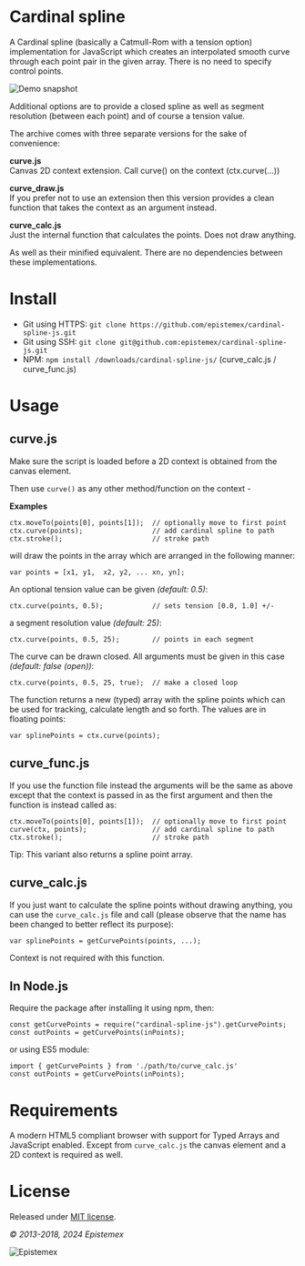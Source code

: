 ﻿Cardinal spline
===============

A Cardinal spline (basically a Catmull-Rom with a tension option)
implementation for JavaScript which creates an interpolated
smooth curve through each point pair in the given array. There is no
need to specify control points.

![Demo snapshot](https://i.imgur.com/5e69T5C.png)

Additional options are to provide a closed spline as well as segment
resolution (between each point) and of course a tension value.

The archive comes with three separate versions for the sake of convenience:

**curve.js**<br>
Canvas 2D context extension. Call curve() on the context (ctx.curve(...))

**curve_draw.js**<br>
If you prefer not to use an extension then this version provides a clean
function that takes the context as an argument instead.

**curve_calc.js**<br>
Just the internal function that calculates the points. Does not draw
anything.

As well as their minified equivalent. There are no dependencies between
these implementations.


Install
=======

- Git using HTTPS: `git clone https://github.com/epistemex/cardinal-spline-js.git`
- Git using SSH: `git clone git@github.com:epistemex/cardinal-spline-js.git`
- NPM: `npm install /downloads/cardinal-spline-js/` (curve_calc.js / curve_func.js)


Usage
=====

curve.js
--------

Make sure the script is loaded before a 2D context is obtained from the canvas element.

Then use `curve()` as any other method/function on the context -

**Examples**

    ctx.moveTo(points[0], points[1]);  // optionally move to first point
    ctx.curve(points);                 // add cardinal spline to path
    ctx.stroke();                      // stroke path

will draw the points in the array which are arranged in the following manner:

    var points = [x1, y1,  x2, y2, ... xn, yn];

An optional tension value can be given *(default: 0.5)*:

    ctx.curve(points, 0.5);            // sets tension [0.0, 1.0] +/-

a segment resolution value *(default: 25)*:

    ctx.curve(points, 0.5, 25);        // points in each segment

The curve can be drawn closed. All arguments must be given in this
case *(default: false (open))*:

    ctx.curve(points, 0.5, 25, true);  // make a closed loop

The function returns a new (typed) array with the spline points which can be used for
tracking, calculate length and so forth. The values are in floating points:

    var splinePoints = ctx.curve(points);


curve_func.js
-------------

If you use the function file instead the arguments will be the same as
above except that the context is passed in as the first argument and
then the function is instead called as:

    ctx.moveTo(points[0], points[1]);  // optionally move to first point
    curve(ctx, points);                // add cardinal spline to path
    ctx.stroke();                      // stroke path

Tip: This variant also returns a spline point array.


curve_calc.js
-------------

If you just want to calculate the spline points without drawing anything,
you can use the `curve_calc.js` file and call (please observe that the
name has been changed to better reflect its purpose):

    var splinePoints = getCurvePoints(points, ...);

Context is not required with this function.


In Node.js
----------

Require the package after installing it using npm, then:

    const getCurvePoints = require("cardinal-spline-js").getCurvePoints;
    const outPoints = getCurvePoints(inPoints);

or using ES5 module:

    import { getCurvePoints } from './path/to/curve_calc.js'
    const outPoints = getCurvePoints(inPoints);

Requirements
============

A modern HTML5 compliant browser with support for Typed Arrays and
JavaScript enabled. Except from `curve_calc.js` the canvas element and
a 2D context is required as well.


License
=======

Released under [MIT license](http://choosealicense.com/licenses/mit/).

*&copy; 2013-2018, 2024 Epistemex*

![Epistemex](https://i.imgur.com/wZSsyt8.png)
